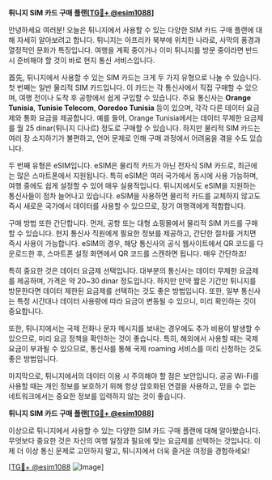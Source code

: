 **튀니지 SIM 카드 구매 플랜[[TG💪+ @esim1088](https://t.me/s/esim1088)]**

안녕하세요 여러분! 오늘은 튀니지에서 사용할 수 있는 다양한 SIM 카드 구매 플랜에 대해 자세히 알아보려고 합니다. 튀니지는 아프리카 북부에 위치한 나라로, 사막의 풍경과 열정적인 문화가 특징입니다. 여행을 계획 중이거나 이미 튀니지를 방문 중이라면 반드시 준비해야 할 것이 바로 현지 통신 서비스입니다.

首先, 튀니지에서 사용할 수 있는 SIM 카드는 크게 두 가지 유형으로 나눌 수 있습니다. 첫 번째는 일반 물리적 SIM 카드입니다. 이 카드는 각 통신사에서 직접 구매할 수 있으며, 여행 전이나 도착 후 공항에서 쉽게 구입할 수 있습니다. 주요 통신사는 **Orange Tunisia**, **Tunisie Telecom**, **Ooredoo Tunisia** 등이 있으며, 각각 다른 데이터 요금제와 통화 요금을 제공합니다. 예를 들어, Orange Tunisia에서는 데이터 무제한 요금제를 월 25 dinar(튀니지 디나르) 정도로 구매할 수 있습니다. 하지만 물리적 SIM 카드는 여러 장 소지하기가 불편하고, 언어 문제로 인해 구매 과정에서 어려움을 겪을 수도 있습니다.

두 번째 유형은 eSIM입니다. eSIM은 물리적 카드가 아닌 전자식 SIM 카드로, 최근에는 많은 스마트폰에서 지원됩니다. 특히 eSIM은 여러 국가에서 동시에 사용 가능하며, 여행 중에도 쉽게 설정할 수 있어 매우 실용적입니다. 튀니지에서도 eSIM을 지원하는 통신사들이 점차 늘어나고 있습니다. eSIM을 사용하면 물리적 카드를 교체하지 않고도 즉시 새로운 국가에서 데이터를 사용할 수 있으므로, 장기 여행객에게 적합합니다.

구매 방법 또한 간단합니다. 먼저, 공항 또는 대형 쇼핑몰에서 물리적 SIM 카드를 구매할 수 있습니다. 현지 통신사 직원에게 필요한 정보를 제공하고, 간단한 절차를 거치면 즉시 사용이 가능합니다. eSIM의 경우, 해당 통신사의 공식 웹사이트에서 QR 코드를 다운로드한 후, 스마트폰 설정 화면에서 QR 코드를 스캔하면 됩니다. 매우 간단하죠!

특히 중요한 것은 데이터 요금제 선택입니다. 대부분의 통신사는 데이터 무제한 요금제를 제공하며, 가격은 약 20~30 dinar 정도입니다. 하지만 만약 짧은 기간만 튀니지를 방문한다면 데이터 제한된 요금제를 선택하는 것도 좋은 방법입니다. 또한, 일부 통신사는 특정 시간대나 데이터 사용량에 따라 요금이 변동될 수 있으니, 미리 확인하는 것이 중요합니다.

또한, 튀니지에서는 국제 전화나 문자 메시지를 보내는 경우에도 추가 비용이 발생할 수 있으므로, 미리 요금 정책을 확인하는 것이 좋습니다. 특히, 해외에서 사용할 때는 국제 요금이 부과될 수 있으므로, 통신사를 통해 국제 roaming 서비스를 미리 신청하는 것도 좋은 방법입니다.

마지막으로, 튀니지에서의 데이터 이용 시 주의해야 할 점은 보안입니다. 공공 Wi-Fi를 사용할 때는 개인 정보를 보호하기 위해 항상 암호화된 연결을 사용하고, 믿을 수 없는 네트워크에서는 중요한 정보를 입력하지 않는 것이 좋습니다.

**튀니지 SIM 카드 구매 플랜[[TG💪+ @esim1088](https://t.me/s/esim1088)]**

이상으로 튀니지에서 사용할 수 있는 다양한 SIM 카드 구매 플랜에 대해 알아봤습니다. 무엇보다 중요한 것은 자신의 여행 일정과 필요에 맞는 요금제를 선택하는 것입니다. 이제 더 이상 통신 문제로 고민하지 말고, 튀니지에서 더욱 즐거운 여정을 경험하세요!

[[TG💪+ @esim1088](https://t.me/s/esim1088) ![Image](https://i.postimg.cc/Y0z9fWf4/image.png)]